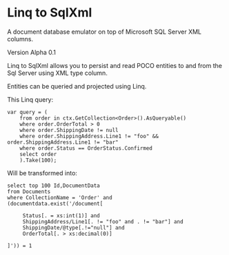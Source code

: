 Linq to SqlXml
==============
A document database emulator on top of Microsoft SQL Server XML columns.

Version Alpha 0.1


Linq to SqlXml allows you to persist and read POCO entities to and from the Sql Server using XML type column.

Entities can be queried and projected using Linq.

This Linq query:

    var query = (
        from order in ctx.GetCollection<Order>().AsQueryable()
        where order.OrderTotal > 0
        where order.ShippingDate != null
        where order.ShippingAddress.Line1 != "foo" && order.ShippingAddress.Line1 != "bar"
        where order.Status == OrderStatus.Confirmed
        select order
        ).Take(100);

Will be transformed into:

    select top 100 Id,DocumentData 
    from Documents 
    where CollectionName = 'Order' and 
    (documentdata.exist('/document[
    
         Status[. = xs:int(1)] and 
         ShippingAddress/Line1[. != "foo" and . != "bar"] and 
         ShippingDate/@type[.!="null"] and 
         OrderTotal[. > xs:decimal(0)]

    ]')) = 1 

